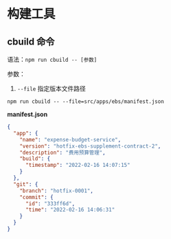 # 构建工具

## cbuild 命令

语法：`npm run cbuild -- [参数]`

参数：
1. `--file` 指定版本文件路径

```shell
npm run cbuild -- --file=src/apps/ebs/manifest.json
```

**manifest.json**
```json
{
  "app": {
    "name": "expense-budget-service",
    "version": "hotfix-ebs-supplement-contract-2",
    "description": "费用预算管理",
    "build": {
      "timestamp": "2022-02-16 14:07:15"
    }
  },
  "git": {
    "branch": "hotfix-0001",
    "commit": {
      "id": "333ff6d",
      "time": "2022-02-16 14:06:31"
    }
  }
}
```